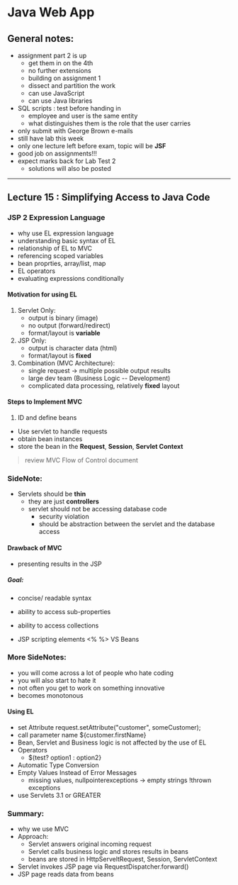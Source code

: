 # Java Web App
## General notes:
- assignment part 2 is up
  - get them in on the 4th
  - no further extensions
  - building on assignment 1
  - dissect and partition the work
  - can use JavaScript 
  - can use Java libraries
- SQL scripts : test before handing in 
  - employee and user is the same entity
  - what distinguishes them is the role that the user carries
- only submit with George Brown e-mails
- still have lab this week
- only one lecture left before exam, topic will be **JSF**
- good job on assignments!!!
- expect marks back for Lab Test 2
  - solutions will also be posted
  
<hr>

## Lecture 15 : Simplifying Access to Java Code
### JSP 2 Expression Language
- why use EL expression language
- understanding basic syntax of EL
- relationship of EL to MVC
- referencing scoped variables
- bean proprties, array/list, map
- EL operators
- evaluating expressions conditionally

#### Motivation for using EL
1. Servlet Only:
   - output is binary (image)
   - no output (forward/redirect)
   - format/layout is **variable**
2. JSP Only:
   - output is character data (html)
   - format/layout is **fixed**
3. Combination (MVC Architecture):
   - single request -> multiple possible output results
   - large dev team (Business Logic -- Development)
   - complicated data processing, relatively **fixed** layout

#### Steps to Implement MVC
1. ID and define beans
- Use servlet to handle requests
- obtain bean instances
- store the bean in the **Request**, **Session**, **Servlet Context**

> review MVC Flow of Control document

### SideNote:
- Servlets should be **thin**
  - they are just **controllers**
  - servlet should not be accessing database code
	- security violation
	- should be abstraction between the servlet and the database access

#### Drawback of MVC
- presenting results in the JSP
##### Goal:
- concise/ readable syntax
- ability to access sub-properties
- ability to access collections

- JSP scripting elements <% %> VS Beans

### More SideNotes:
- you will come across a lot of people who hate coding
- you will also start to hate it
- not often you get to work on something innovative
- becomes monotonous

#### Using EL
- set Attribute request.setAttribute("customer", someCustomer);
- call parameter name ${customer.firstName}
- Bean, Servlet and Business logic is not affected by the use of EL
- Operators
  - $(test? option1 : option2}
- Automatic Type Conversion
- Empty Values Instead of Error Messages
  - missing values, nullpointerexceptions -> empty strings !thrown exceptions
- use Servlets 3.1 or GREATER

### Summary:
- why we use MVC
- Approach:
  - Servlet answers original incoming request
  - Servlet calls business logic and stores results in beans
  - beans are stored in HttpServeltRequest, Session, ServletContext
- Servlet invokes JSP page via RequestDispatcher.forward()
- JSP page reads data from beans

